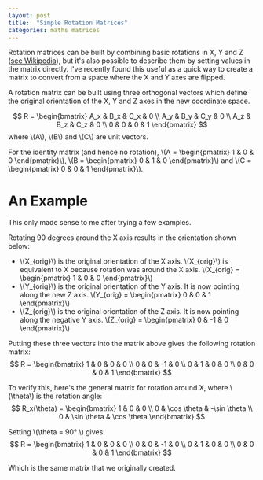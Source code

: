 ```yaml
---
layout: post
title:  "Simple Rotation Matrices"
categories: maths matrices
---
```


Rotation matrices can be built by combining basic rotations in X, Y and Z ([see Wikipedia](http://en.wikipedia.org/wiki/Rotation_matrix#Basic_rotations)), but it's also possible to describe them by setting values in the matrix directly. I've recently found this useful as a quick way to create a matrix to convert from a space where the X and Y axes are flipped.

A rotation matrix can be built using three orthogonal vectors which define the original orientation of the X, Y and Z axes in the new coordinate space.

$$
R = \begin{bmatrix}
A_x & B_x & C_x & 0 \\
A_y & B_y & C_y & 0 \\
A_z & B_z & C_z & 0 \\
0 & 0 & 0 & 1
\end{bmatrix}
$$
where \\(A\\), \\(B\\) and \\(C\\) are unit vectors.

For the identity matrix (and hence no rotation), \\(A = \begin{pmatrix} 1 & 0 & 0 \end{pmatrix}\\), \\(B = \begin{pmatrix} 0 & 1 & 0 \end{pmatrix}\\) and \\(C = \begin{pmatrix} 0 & 0 & 1 \end{pmatrix}\\).

An Example
==========
This only made sense to me after trying a few examples.

Rotating 90 degrees around the X axis results in the orientation shown below:

<canvas width="300" height="300" data-plotlist="{
    Xorig: new Vector(0.5, 0, 0),
    Yorig: Matrix.RotateX(Math.PI / 2).Multiply(Vector(0, 0.5, 0)),
    Zorig: Matrix.RotateX(Math.PI / 2).Multiply(Vector(0, 0, 0.5))
}" data-transform="Matrix.Build(0.12998941924371915, 0.6292327700041342, 0.7662694513274177, 0,
-0.7773770173956445, -0.4150346265860219, 0.4726851294039987, 0,
0.6154573289105846, -0.6571243260506674, 0.43520098391746215, 0,
0, 0, 0, 1)"></canvas>

* \\(X\_{orig}\\) is the original orientation of the X axis. \\(X\_{orig}\\) is equivalent to X because rotation was around the X axis. \\(X\_{orig} = \begin{pmatrix} 1 & 0 & 0 \end{pmatrix}\\)
* \\(Y\_{orig}\\) is the original orientation of the Y axis. It is now pointing along the new Z axis. \\(Y\_{orig} = \begin{pmatrix} 0 & 0 & 1 \end{pmatrix}\\)
* \\(Z\_{orig}\\) is the original orientation of the Z axis. It is now pointing along the negative Y axis. \\(Z\_{orig} = \begin{pmatrix} 0 & -1 & 0 \end{pmatrix}\\)

Putting these three vectors into the matrix above gives the following rotation matrix:
$$
R = \begin{bmatrix}
1 & 0 & 0 & 0 \\
0 & 0 & -1 & 0 \\
0 & 1 & 0 & 0 \\
0 & 0 & 0 & 1
\end{bmatrix}
$$

To verify this, here's the general matrix for rotation around X, where \\(\\theta\\) is the rotation angle:
$$
R_x(\theta) = \begin{bmatrix}
1 & 0 & 0 \\
0 & \cos \theta &  -\sin \theta \\
0 & \sin \theta  &  \cos \theta
\end{bmatrix}
$$

Setting \\(\\theta = 90° \\) gives:
$$
R = \begin{bmatrix}
1 & 0 & 0 & 0 \\
0 & 0 & -1 & 0 \\
0 & 1 & 0 & 0 \\
0 & 0 & 0 & 1
\end{bmatrix}
$$

Which is the same matrix that we originally created.